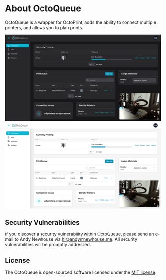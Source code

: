# About OctoQueue

OctoQueue is a wrapper for OctoPrint, adds the ability to connect multiple printers, and allows you to plan prints.

![OctoQueue Dashboard Screenshot](./public/images/dashboard-dark.webp#gh-dark-mode-only)
![OctoQueue Dashboard Screenshot](./public/images/dashboard-light.webp#gh-light-mode-only)

## Security Vulnerabilities

If you discover a security vulnerability within OctoQueue, please send an e-mail to Andy Newhouse via [hi@andymnewhouse.me](mailto:hi@andymnewhouse.me). All security vulnerabilities will be promptly addressed.

## License

The OctoQueue is open-sourced software licensed under the [MIT license](https://opensource.org/licenses/MIT).
